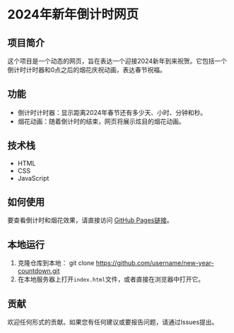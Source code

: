 # 2024年新年倒计时网页

## 项目简介
这个项目是一个动态的网页，旨在表达一个迎接2024新年到来祝贺。它包括一个倒计时计时器和0点之后的烟花庆祝动画，表达春节祝福。

## 功能
- 倒计时计时器：显示距离2024年春节还有多少天、小时、分钟和秒。
- 烟花动画：随着倒计时的结束，网页将展示炫目的烟花动画。

## 技术栈
- HTML
- CSS
- JavaScript

## 如何使用
要查看倒计时和烟花效果，请直接访问 [GitHub Pages链接](https://username.github.io/new-year-countdown)。

## 本地运行
1. 克隆仓库到本地：
git clone https://github.com/username/new-year-countdown.git
2. 在本地服务器上打开`index.html`文件，或者直接在浏览器中打开它。

## 贡献
欢迎任何形式的贡献。如果您有任何建议或要报告问题，请通过Issues提出。